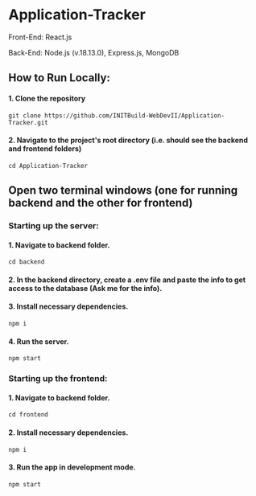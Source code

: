 # Application-Tracker

Front-End: React.js

Back-End: Node.js (v.18.13.0), Express.js, MongoDB

## How to Run Locally:
#### 1. Clone the repository
```
git clone https://github.com/INITBuild-WebDevII/Application-Tracker.git
```

#### 2. Navigate to the project's root directory (i.e. should see the backend and frontend folders)
```
cd Application-Tracker
```

## Open two terminal windows (one for running backend and the other for frontend)

### Starting up the server:

#### 1. Navigate to backend folder.
```
cd backend
```

#### 2. In the backend directory, create a .env file and paste the info to get access to the database (Ask me for the info).

#### 3. Install necessary dependencies.

```
npm i
```

#### 4. Run the server.
```
npm start
```

### Starting up the frontend:
#### 1. Navigate to backend folder.
```
cd frontend
```

#### 2. Install necessary dependencies.

```
npm i
```

#### 3. Run the app in development mode.
```
npm start
```
